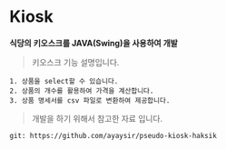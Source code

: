 # Kiosk
**식당의 키오스크를 JAVA(Swing)을 사용하여 개발**

>키오스크 기능 설명입니다.
```
1. 상품을 select할 수 있습니다.
2. 상품의 개수를 활용하여 가격을 계산합니다.
3. 상품 명세서를 csv 파일로 변환하여 제공합니다.
```

>개발을 하기 위해서 참고한 자료 입니다.
```
git: https://github.com/ayaysir/pseudo-kiosk-haksik
```